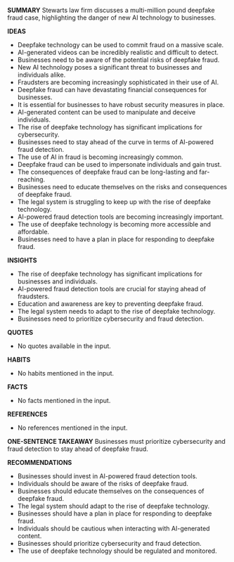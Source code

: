 **SUMMARY**
Stewarts law firm discusses a multi-million pound deepfake fraud case, highlighting the danger of new AI technology to businesses.

**IDEAS**
* Deepfake technology can be used to commit fraud on a massive scale.
* AI-generated videos can be incredibly realistic and difficult to detect.
* Businesses need to be aware of the potential risks of deepfake fraud.
* New AI technology poses a significant threat to businesses and individuals alike.
* Fraudsters are becoming increasingly sophisticated in their use of AI.
* Deepfake fraud can have devastating financial consequences for businesses.
* It is essential for businesses to have robust security measures in place.
* AI-generated content can be used to manipulate and deceive individuals.
* The rise of deepfake technology has significant implications for cybersecurity.
* Businesses need to stay ahead of the curve in terms of AI-powered fraud detection.
* The use of AI in fraud is becoming increasingly common.
* Deepfake fraud can be used to impersonate individuals and gain trust.
* The consequences of deepfake fraud can be long-lasting and far-reaching.
* Businesses need to educate themselves on the risks and consequences of deepfake fraud.
* The legal system is struggling to keep up with the rise of deepfake technology.
* AI-powered fraud detection tools are becoming increasingly important.
* The use of deepfake technology is becoming more accessible and affordable.
* Businesses need to have a plan in place for responding to deepfake fraud.

**INSIGHTS**
* The rise of deepfake technology has significant implications for businesses and individuals.
* AI-powered fraud detection tools are crucial for staying ahead of fraudsters.
* Education and awareness are key to preventing deepfake fraud.
* The legal system needs to adapt to the rise of deepfake technology.
* Businesses need to prioritize cybersecurity and fraud detection.

**QUOTES**
* No quotes available in the input.

**HABITS**
* No habits mentioned in the input.

**FACTS**
* No facts mentioned in the input.

**REFERENCES**
* No references mentioned in the input.

**ONE-SENTENCE TAKEAWAY**
Businesses must prioritize cybersecurity and fraud detection to stay ahead of deepfake fraud.

**RECOMMENDATIONS**
* Businesses should invest in AI-powered fraud detection tools.
* Individuals should be aware of the risks of deepfake fraud.
* Businesses should educate themselves on the consequences of deepfake fraud.
* The legal system should adapt to the rise of deepfake technology.
* Businesses should have a plan in place for responding to deepfake fraud.
* Individuals should be cautious when interacting with AI-generated content.
* Businesses should prioritize cybersecurity and fraud detection.
* The use of deepfake technology should be regulated and monitored.
